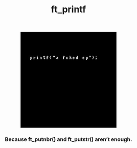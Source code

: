 <div align="center"> 
  <h1>ft_printf</h1>
</div>
<div align="center">
  <br>
  <br>
   <a href=https://open.spotify.com/album/2ibT33q8i5y2HTytY1fnCy > <img src=https://github.com/barondugroove/ft_printf/blob/master/printf.jpeg> </a> </img>
  <br>
  <h3>Because ft_putnbr() and ft_putstr() aren’t enough.</h3>
</div>
